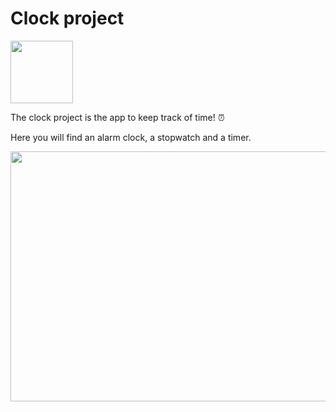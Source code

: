 # Clock project 

<img  width="100" height="100" src="https://user-images.githubusercontent.com/77391048/193702320-c755dadc-df8d-4088-b7be-0a6e5e5a458a.png" align="center">

The clock project is the app to keep track of time! ⏰

Here you will find an alarm clock, a stopwatch and a timer.

<img align="center" width="800" height="400" src="https://user-images.githubusercontent.com/77391048/193701844-a41109dd-313c-42cd-8f46-c57b68c4e10a.png">

